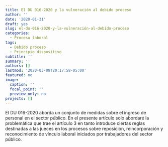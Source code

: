 ```yaml
---
title: El DU 016-2020 y la vulneración al debido proceso
author: ''
date: '2020-01-31'
draft: yes
slug: el-du-016-2020-y-la-vulneración-al-debido-proceso
categories:
  - Proceso laboral
tags:
  - Debido proceso
  - Principio dispositivo
subtitle: ''
summary: ''
authors: []
lastmod: '2020-03-08T20:17:58-05:00'
featured: no
image:
  caption: ''
  focal_point: ''
  preview_only: no
projects: []
---
```


El DU 016-2020 aborda un conjunto de medidas sobre el ingreso de personal en el sector público. En el presente artículo solo abordaré la problemática que trae el artículo 3 en tanto introduce ciertas reglas destinadas a las jueces en los procesos sobre reposición, reincorporación y reconocimiento de vínculo laboral iniciados por trabajadores del sector público.

